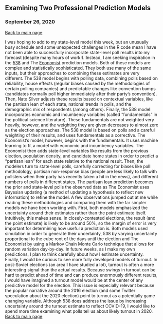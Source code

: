 ## Examining Two Professional Prediction Models
### September 26, 2020

[Back to main page](https://hwsimpson33.github.io/pres2020/)

I was hoping to add to my state-level model this week, but an unusually busy schedule and some unexpected challenges in the R code mean I have not been able to successfully incorporate state-level poll results into my forecast (despite many hours of work!). Instead, I am seeking inspiration in the [538](https://fivethirtyeight.com/features/how-fivethirtyeights-2020-presidential-forecast-works-and-whats-different-because-of-covid-19/) and The [Economist](https://projects.economist.com/us-2020-forecast/president/how-this-works) prediction models. 
Both of these models are complex and statistically sophisticated. They both use many of the same inputs, but their approaches to combining these estimates are very different. The 538 model begins with polling data, combining polls based on reliability, house effects (regular biases caused by the methodologies of certain polling companies) and predictable changes like convention bumps (candidates normally poll higher immediately after their party’s convention). Then, Nate Silver adjusts these results based on contextual variables, like the partisan lean of each state, national trends in polls, and the demographic mix of respondents (among others). Finally, the 538 model incorporates economic and incumbency variables (called “fundamentals” in the political science literature). These fundamentals are not weighted very heavily, however, and the weighting they are given decreases to almost zero as the election approaches. The 538 model is based on polls and a careful weighting of their results, and uses fundamentals as a corrective.
The Economist’s model, however, begins with the fundamentals. It uses machine learning to fit a model with economic and incumbency variables. The Economist then adds state-level variables like results from the previous election, population density, and candidate home states in order to predict a “partisan lean” for each state relative to the national result. Then, the modelers turn to state-level polls, carefully correcting for biases like poll methodology, partisan non-response bias (people are less likely to talk with pollsters when their party has recently taken a hit in the news), and different numbers of polls in different states. The partisan lean prediction becomes the prior and state-level polls the observed data as The Economist uses Bayesian updating (a method of updating a hypothesis to reflect new information) to refine the model.
A few observations jumped out at me while reading these methodologies and comparing them with the far simpler models we have been working with. First, both models emphasized the uncertainty around their estimates rather than the point estimate itself. Intuitively, this makes sense. In closely-contested elections, the result (and the point estimate) is likely to be around 50%, so the margin of error is very important for determining how useful a prediction is. Both models used simulation in order to generate their uncertainty, 538 by varying uncertainty proportional to the cube root of the days until the election and The Economist by using a Markov Chain Monte Carlo technique that allows for random variation day-by-day. In future weeks, as I make my own predictions, I plan to think carefully about how I estimate uncertainty.
Finally, I would be curious to see more fully developed models of turnout. In post-Soviet elections (an area I have studied a lot), turnout is often a more interesting signal than the actual results. Because swings in turnout can be hard to predict ahead of time and can produce enormously different results, I would have imagined a turnout model would be at the center of any predictive model for the election. This issue is especially relevant because the popular narrative around the 2016 election (and some Twitter speculation about the 2020 election) point to turnout as a potentially game changing variable. Although 538 does address the issue by increasing uncertainty around the turnout estimate to reflect COVID-19, I would like to spend more time examining what polls tell us about likely turnout in 2020.
[Back to main page](https://hwsimpson33.github.io/pres2020/)
